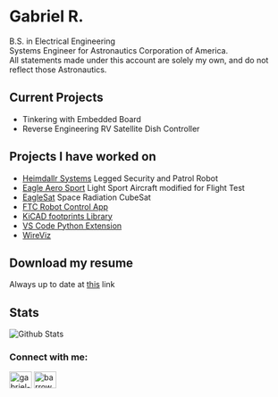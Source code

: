 # Gabriel R.
B.S. in Electrical Engineering \
Systems Engineer for Astronautics Corporation of America. \
All statements made under this account are solely my own, and do not reflect those Astronautics. 


## Current Projects
* Tinkering with Embedded Board
* Reverse Engineering RV Satellite Dish Controller


## Projects I have worked on
* [Heimdallr Systems](https://heimdallr-systems.github.io/) Legged Security and Patrol Robot
* [Eagle Aero Sport](https://www.eagleaerosport.com/) Light Sport Aircraft modified for Flight Test
* [EagleSat](https://eaglelife.erau.edu/eaglesat/home/) Space Radiation CubeSat
* [FTC Robot Control App](https://github.com/CoppellRobotics/ftc_app)
* [KiCAD footprints Library](https://gitlab.com/kicad/libraries/kicad-footprints)
* [VS Code Python Extension](https://github.com/microsoft/vscode-python)
* [WireViz](https://github.com/formatc1702/WireViz)

## Download my resume
Always up to date at [this](https://github.com/Marsfan/Gabriel-Roper-Resume/releases/latest/download/Gabriel_Roper_Resume.pdf) link

## Stats
![Github Stats](https://github-readme-stats.vercel.app/api?username=marsfan&count_private=true&show_icons=true&include_all_commits=true&line_height=24.5)
<!--![Top Langs](https://github-readme-stats.vercel.app/api/top-langs/?username=marsfan&layout=compact&exclude_repo=Bus-Loop-Display,Swift-Education&langs_count=10)-->

<h3 align="left">Connect with me:</h3>
<p align="left">
<a href="https://linkedin.com/in/gabriel-roper" target="blank"><img align="center" src="https://cdn.jsdelivr.net/npm/simple-icons@3.0.1/icons/linkedin.svg" alt="gabriel-roper" height="30" width="40" /></a>
<a href="https://stackoverflow.com/users/barrowwight" target="blank"><img align="center" src="https://cdn.jsdelivr.net/npm/simple-icons@3.0.1/icons/stackoverflow.svg" alt="barrowwight" height="30" width="40" /></a>
</p>
